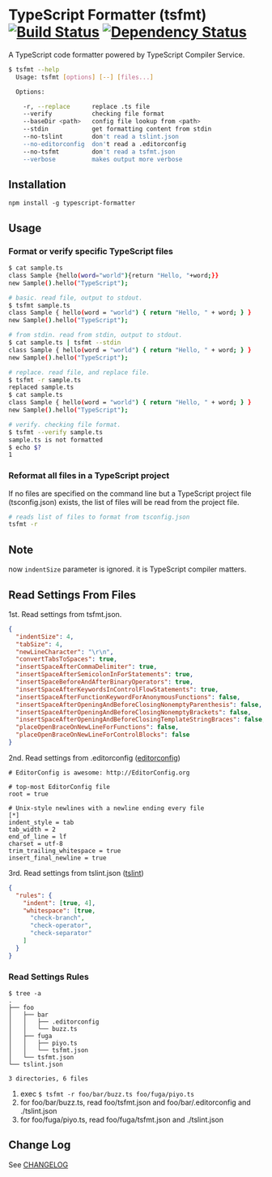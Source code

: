 # TypeScript Formatter (tsfmt) [![Build Status](https://travis-ci.org/vvakame/typescript-formatter.svg)](https://travis-ci.org/vvakame/typescript-formatter) [![Dependency Status](https://david-dm.org/vvakame/typescript-formatter.svg?theme=shields.io)](https://david-dm.org/vvakame/typescript-formatter)

A TypeScript code formatter powered by TypeScript Compiler Service.

```bash
$ tsfmt --help
  Usage: tsfmt [options] [--] [files...]

  Options:

    -r, --replace      replace .ts file
    --verify           checking file format
    --baseDir <path>   config file lookup from <path>
    --stdin            get formatting content from stdin
    --no-tslint        don't read a tslint.json
    --no-editorconfig  don't read a .editorconfig
    --no-tsfmt         don't read a tsfmt.json
    --verbose          makes output more verbose
```

## Installation

```npm install -g typescript-formatter```

## Usage

### Format or verify specific TypeScript files

```bash
$ cat sample.ts
class Sample {hello(word="world"){return "Hello, "+word;}}
new Sample().hello("TypeScript");
```

```bash
# basic. read file, output to stdout.
$ tsfmt sample.ts
class Sample { hello(word = "world") { return "Hello, " + word; } }
new Sample().hello("TypeScript");
```

```bash
# from stdin. read from stdin, output to stdout.
$ cat sample.ts | tsfmt --stdin
class Sample { hello(word = "world") { return "Hello, " + word; } }
new Sample().hello("TypeScript");
```

```bash
# replace. read file, and replace file.
$ tsfmt -r sample.ts
replaced sample.ts
$ cat sample.ts
class Sample { hello(word = "world") { return "Hello, " + word; } }
new Sample().hello("TypeScript");
```

```bash
# verify. checking file format.
$ tsfmt --verify sample.ts
sample.ts is not formatted
$ echo $?
1
```

### Reformat all files in a TypeScript project

If no files are specified on the command line but
a TypeScript project file (tsconfig.json) exists,
the list of files will be read from the project file.

```bash
# reads list of files to format from tsconfig.json
tsfmt -r
```

## Note

now `indentSize` parameter is ignored. it is TypeScript compiler matters.

## Read Settings From Files

1st. Read settings from tsfmt.json.

```json
{
  "indentSize": 4,
  "tabSize": 4,
  "newLineCharacter": "\r\n",
  "convertTabsToSpaces": true,
  "insertSpaceAfterCommaDelimiter": true,
  "insertSpaceAfterSemicolonInForStatements": true,
  "insertSpaceBeforeAndAfterBinaryOperators": true,
  "insertSpaceAfterKeywordsInControlFlowStatements": true,
  "insertSpaceAfterFunctionKeywordForAnonymousFunctions": false,
  "insertSpaceAfterOpeningAndBeforeClosingNonemptyParenthesis": false,
  "insertSpaceAfterOpeningAndBeforeClosingNonemptyBrackets": false,
  "insertSpaceAfterOpeningAndBeforeClosingTemplateStringBraces": false,
  "placeOpenBraceOnNewLineForFunctions": false,
  "placeOpenBraceOnNewLineForControlBlocks": false
}

```

2nd. Read settings from .editorconfig ([editorconfig](http://editorconfig.org/))

```text
# EditorConfig is awesome: http://EditorConfig.org

# top-most EditorConfig file
root = true

# Unix-style newlines with a newline ending every file
[*]
indent_style = tab
tab_width = 2
end_of_line = lf
charset = utf-8
trim_trailing_whitespace = true
insert_final_newline = true
```

3rd. Read settings from tslint.json ([tslint](https://www.npmjs.org/package/tslint))

```json
{
  "rules": {
    "indent": [true, 4],
    "whitespace": [true,
      "check-branch",
      "check-operator",
      "check-separator"
    ]
  }
}
```

### Read Settings Rules

```
$ tree -a
.
├── foo
│   ├── bar
│   │   ├── .editorconfig
│   │   └── buzz.ts
│   ├── fuga
│   │   ├── piyo.ts
│   │   └── tsfmt.json
│   └── tsfmt.json
└── tslint.json

3 directories, 6 files
```

1. exec `$ tsfmt -r foo/bar/buzz.ts foo/fuga/piyo.ts`
2. for foo/bar/buzz.ts, read foo/tsfmt.json and foo/bar/.editorconfig and ./tslint.json
3. for foo/fuga/piyo.ts, read foo/fuga/tsfmt.json and ./tslint.json

## Change Log

See [CHANGELOG](https://github.com/vvakame/typescript-formatter/blob/master/CHANGELOG.md)
